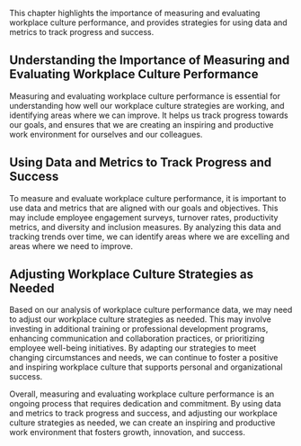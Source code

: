 
This chapter highlights the importance of measuring and evaluating workplace culture performance, and provides strategies for using data and metrics to track progress and success.

Understanding the Importance of Measuring and Evaluating Workplace Culture Performance
--------------------------------------------------------------------------------------

Measuring and evaluating workplace culture performance is essential for understanding how well our workplace culture strategies are working, and identifying areas where we can improve. It helps us track progress towards our goals, and ensures that we are creating an inspiring and productive work environment for ourselves and our colleagues.

Using Data and Metrics to Track Progress and Success
----------------------------------------------------

To measure and evaluate workplace culture performance, it is important to use data and metrics that are aligned with our goals and objectives. This may include employee engagement surveys, turnover rates, productivity metrics, and diversity and inclusion measures. By analyzing this data and tracking trends over time, we can identify areas where we are excelling and areas where we need to improve.

Adjusting Workplace Culture Strategies as Needed
------------------------------------------------

Based on our analysis of workplace culture performance data, we may need to adjust our workplace culture strategies as needed. This may involve investing in additional training or professional development programs, enhancing communication and collaboration practices, or prioritizing employee well-being initiatives. By adapting our strategies to meet changing circumstances and needs, we can continue to foster a positive and inspiring workplace culture that supports personal and organizational success.

Overall, measuring and evaluating workplace culture performance is an ongoing process that requires dedication and commitment. By using data and metrics to track progress and success, and adjusting our workplace culture strategies as needed, we can create an inspiring and productive work environment that fosters growth, innovation, and success.
